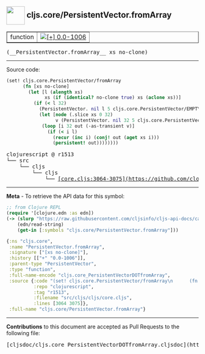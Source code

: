 ## <img width="48px" valign="middle" src="http://i.imgur.com/Hi20huC.png"> cljs.core/PersistentVector.fromArray

 <table border="1">
<tr>

<td>function</td>
<td><a href="https://github.com/cljsinfo/cljs-api-docs/tree/0.0-1006"><img valign="middle" alt="[+] 0.0-1006" src="https://img.shields.io/badge/+-0.0--1006-lightgrey.svg"></a> </td>
</tr>
</table>

 <samp>
(__PersistentVector.fromArray__ xs no-clone)<br>
</samp>

---





Source code:

```clj
(set! cljs.core.PersistentVector/fromArray
      (fn [xs no-clone]
        (let [l (alength xs)
              xs (if (identical? no-clone true) xs (aclone xs))]
          (if (< l 32)
            (PersistentVector. nil l 5 cljs.core.PersistentVector/EMPTY_NODE xs nil)
            (let [node (.slice xs 0 32)
                  v (PersistentVector. nil 32 5 cljs.core.PersistentVector/EMPTY_NODE node nil)]
             (loop [i 32 out (-as-transient v)]
               (if (< i l)
                 (recur (inc i) (conj! out (aget xs i)))
                 (persistent! out))))))))
```

 <pre>
clojurescript @ r1513
└── src
    └── cljs
        └── cljs
            └── <ins>[core.cljs:3064-3075](https://github.com/clojure/clojurescript/blob/r1513/src/cljs/cljs/core.cljs#L3064-L3075)</ins>
</pre>


---

__Meta__ - To retrieve the API data for this symbol:

```clj
;; from Clojure REPL
(require '[clojure.edn :as edn])
(-> (slurp "https://raw.githubusercontent.com/cljsinfo/cljs-api-docs/catalog/cljs-api.edn")
    (edn/read-string)
    (get-in [:symbols "cljs.core/PersistentVector.fromArray"]))
```

```clj
{:ns "cljs.core",
 :name "PersistentVector.fromArray",
 :signature ["[xs no-clone]"],
 :history [["+" "0.0-1006"]],
 :parent-type "PersistentVector",
 :type "function",
 :full-name-encode "cljs.core_PersistentVectorDOTfromArray",
 :source {:code "(set! cljs.core.PersistentVector/fromArray\n      (fn [xs no-clone]\n        (let [l (alength xs)\n              xs (if (identical? no-clone true) xs (aclone xs))]\n          (if (< l 32)\n            (PersistentVector. nil l 5 cljs.core.PersistentVector/EMPTY_NODE xs nil)\n            (let [node (.slice xs 0 32)\n                  v (PersistentVector. nil 32 5 cljs.core.PersistentVector/EMPTY_NODE node nil)]\n             (loop [i 32 out (-as-transient v)]\n               (if (< i l)\n                 (recur (inc i) (conj! out (aget xs i)))\n                 (persistent! out))))))))",
          :repo "clojurescript",
          :tag "r1513",
          :filename "src/cljs/cljs/core.cljs",
          :lines [3064 3075]},
 :full-name "cljs.core/PersistentVector.fromArray"}

```

---

__Contributions__ to this document are accepted as Pull Requests to the following file:

 <pre>
[cljsdoc/cljs.core_PersistentVectorDOTfromArray.cljsdoc](https://github.com/cljsinfo/cljs-api-docs/blob/master/cljsdoc/cljs.core_PersistentVectorDOTfromArray.cljsdoc)
</pre>

